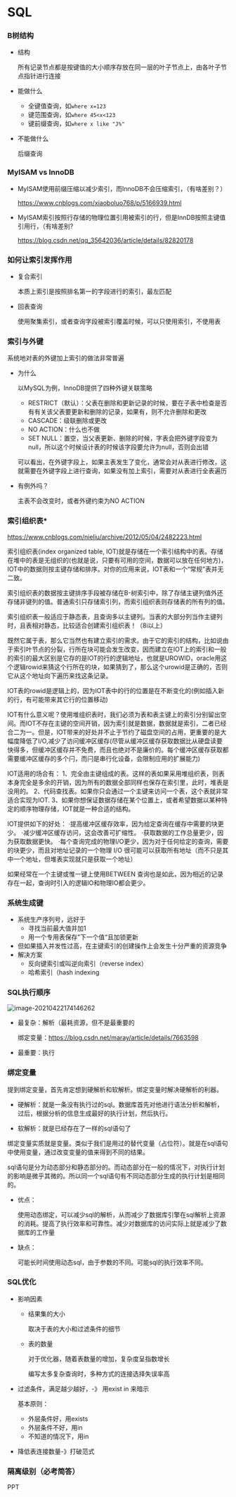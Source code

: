 # SQL

### B树结构

* 结构

	所有记录节点都是按键值的大小顺序存放在同一层的叶子节点上，由各叶子节点指针进行连接

* 能做什么

	* 全键值查询，如`where x=123`
	* 键范围查询，如`where 45<x<123`
	* 键前缀查询，如`where x like "J%"`

* 不能做什么

	后缀查询

### MyISAM vs InnoDB

* MyISAM使用前缀压缩以减少索引，而InnoDB不会压缩索引，（有啥差别？） 

	https://www.cnblogs.com/xiaoboluo768/p/5166939.html

* MyISAM索引按照行存储的物理位置引用被索引的行，但是InnDB按照主键值引用行，（有啥差别?

	https://blog.csdn.net/qq_35642036/article/details/82820178

### 如何让索引发挥作用

* 复合索引

	本质上索引是按照排名第一的字段进行的索引，最左匹配

* 回表查询

	使用聚集索引，或者查询字段被索引覆盖时候，可以只使用索引，不使用表

### 索引与外键

系统地对表的外键加上索引的做法非常普遍

* 为什么

	以MySQL为例，InnoDB提供了四种外键关联策略

	* RESTRICT（默认）：父表在删除和更新记录的时候，要在子表中检查是否有有关该父表要更新和删除的记录，如果有，则不允许删除和更改
	* CASCADE：级联删除或更改
	* NO ACTION：什么也不做
	* SET NULL：置空，当父表更新、删除的时候，字表会把外键字段变为null，所以这个时候设计表的时候该字段要允许为null，否则会出错

	可以看出，在外键字段上，如果主表发生了变化，通常会对从表进行修改，这就需要在外键字段上进行查询，如果没有加上索引，需要对从表进行全表遍历

* 有例外吗？

	主表不会改变时，或者外键约束为NO ACTION

### 索引组织表*

https://www.cnblogs.com/nieliu/archive/2012/05/04/2482223.html

索引组织表(index organized table, IOT)就是存储在一个索引结构中的表。存储在堆中的表是无组织的(也就是说，只要有可用的空间，数据可以放在任何地方)，IOT中的数据则按主键存储和排序。对你的应用来说，IOT表和一个“常规”表并无二致。

索引组织表的数据按主键排序手段被存储在B-树索引中，除了存储主键列值外还存储非键列的值。普通索引只存储索引列，而索引组织表则存储表的所有列的值。

索引组织表一般适应于静态表，且查询多以主键列。当表的大部分列当作主键列时，且表相对静态，比较适合创建索引组织表！（8i以上）

既然它属于表，那么它当然也有建立索引的需求。由于它的索引的结构，比如说由于索引叶节点的分裂，行所在块可能会发生改变，因而建立在IOT上的索引和一般的索引的最大区别是它存的是IOT的行的逻辑地址，也就是UROWID，oracle用这个逻辑rowid来猜这个行所在的块，如果猜到了，那么这个urowid是正确的，否则它从这个地址向下遍历来找这条记录。

IOT表的rowid是逻辑上的，因为IOT表中的行的位置是在不断变化的(例如插入新的行，有可能带来其它行的位置移动)

  IOT有什么意义呢？使用堆组织表时，我们必须为表和表主键上的索引分别留出空间。而IOT不存在主键的空间开销，因为索引就是数据，数据就是索引，二者已经合二为一。但是，IOT带来的好处并不止于节约了磁盘空间的占用，更重要的是大幅度降低了I/O,减少了访问缓冲区缓存(尽管从缓冲区缓存获取数据比从硬盘读要快得多，但缓冲区缓存并不免费，而且也绝对不是廉价的。每个缓冲区缓存获取都需要缓冲区缓存的多个闩，而闩是串行化设备，会限制应用的扩展能力)

   IOT适用的场合有：
 1、完全由主键组成的表。这样的表如果采用堆组织表，则表本身完全是多余的开销，因为所有的数据全部同样也保存在索引里，此时，堆表是没用的。
 2、代码查找表。如果你只会通过一个主键来访问一个表，这个表就非常适合实现为IOT.
 3、如果你想保证数据存储在某个位置上，或者希望数据以某种特定的顺序物理存储，IOT就是一种合适的结构。

  IOT提供如下的好处：
 ·提高缓冲区缓存效率，因为给定查询在缓存中需要的块更少。
 ·减少缓冲区缓存访问，这会改善可扩缩性。
 ·获取数据的工作总量更少，因为获取数据更快。
 ·每个查询完成的物理I/O更少，因为对于任何给定的查询，需要的块更少，而且对地址记录的一个物理 I/O 很可能可以获取所有地址（而不只是其中一个地址，但堆表实现就只是获取一个地址）

  如果经常在一个主键或惟一键上使用BETWEEN 查询也是如此，因为相近的记录存在一起，查询时引入的逻辑IO和物理IO都会更少。

### 系统生成键

* 系统生产序列号，远好于 
	* 寻找当前最大值并加1 
	* 用一个专用表保存”下一个值“且加锁更新
* 但如果插入并发性过高，在主键索引的创建操作上会发生十分严重的资源竞争
* 解决方案
	* 反向键索引或叫逆向索引（reverse index）
	* 哈希索引（hash indexing

### SQL执行顺序

![image-20210422174146262](https://cyzblog.oss-cn-beijing.aliyuncs.com/image-20210422174146262.png)

* 最复杂：解析（最耗资源，但不是最重要的

	绑定变量：https://blog.csdn.net/maray/article/details/7663598

* 最重要：执行

### 绑定变量

提到绑定变量，首先肯定想到硬解析和软解析。绑定变量时解决硬解析的利器。

* 硬解析：就是一条没有执行过的sql。数据库首先对他进行语法分析和解析，过后，根据分析的信息生成最好的执行计划，然后执行。

* 软解析：就是已经存在了一样的sql语句了

绑定变量实质就是变量。类似于我们是用过的替代变量（占位符）。就是在sql语句中使用变量，通过改变变量的值来得到不同的结果。

sql语句是分为动态部分和静态部分的。而动态部分在一般的情况下，对执行计划的影响是微乎其微的。所以同一个sql语句有不同动态部分生成的执行计划是相同的。

* 优点：

	使用动态绑定，可以减少sql的解析，从而减少了数据库引擎在sql解析上资源的消耗。提高了执行效率和可靠性。减少对数据库的访问实际上就是减少了数据库的工作量

* 缺点：

	可能长时间使用动态sql，由于参数的不同。可能sql的执行效率不同。

### SQL优化

* 影响因素

	* 结果集的大小

		取决于表的大小和过滤条件的细节

	* 表的数量

		对于优化器，随着表数量的增加，复杂度呈指数增长

		编写太多复杂查询时，多种方式的连接选择失误率高

* 过滤条件，满足越少越好，-》 用exist in 来暗示

	基本原则：

	* 外层条件好，用exists
	* 外层条件不好，用in
	* 不知道的情况下，用in

* 降低表连接数量-》打破范式

### 隔离级别（必考简答）

PPT

